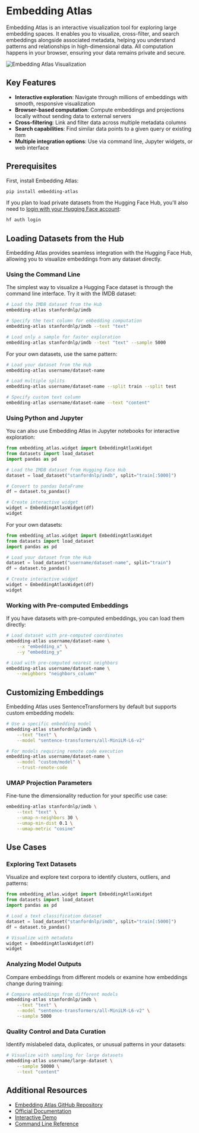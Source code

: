 # Embedding Atlas

Embedding Atlas is an interactive visualization tool for exploring large embedding spaces. It enables you to visualize, cross-filter, and search embeddings alongside associated metadata, helping you understand patterns and relationships in high-dimensional data. All computation happens in your browser, ensuring your data remains private and secure.

![Embedding Atlas Visualization](https://github.com/apple/embedding-atlas/assets/1688009/d3bb956e-d43e-4797-89c3-c1c69b98b30e)

## Key Features

- **Interactive exploration**: Navigate through millions of embeddings with smooth, responsive visualization
- **Browser-based computation**: Compute embeddings and projections locally without sending data to external servers
- **Cross-filtering**: Link and filter data across multiple metadata columns
- **Search capabilities**: Find similar data points to a given query or existing item
- **Multiple integration options**: Use via command line, Jupyter widgets, or web interface

## Prerequisites

First, install Embedding Atlas:

```bash
pip install embedding-atlas
```

If you plan to load private datasets from the Hugging Face Hub, you'll also need to [login with your Hugging Face account](/docs/huggingface_hub/quick-start#login):

```bash
hf auth login
```

## Loading Datasets from the Hub

Embedding Atlas provides seamless integration with the Hugging Face Hub, allowing you to visualize embeddings from any dataset directly.

### Using the Command Line

The simplest way to visualize a Hugging Face dataset is through the command line interface. Try it with the IMDB dataset:

```bash
# Load the IMDB dataset from the Hub
embedding-atlas stanfordnlp/imdb

# Specify the text column for embedding computation
embedding-atlas stanfordnlp/imdb --text "text"

# Load only a sample for faster exploration
embedding-atlas stanfordnlp/imdb --text "text" --sample 5000
```

For your own datasets, use the same pattern:

```bash
# Load your dataset from the Hub
embedding-atlas username/dataset-name

# Load multiple splits
embedding-atlas username/dataset-name --split train --split test

# Specify custom text column
embedding-atlas username/dataset-name --text "content"
```

### Using Python and Jupyter

You can also use Embedding Atlas in Jupyter notebooks for interactive exploration:

```python
from embedding_atlas.widget import EmbeddingAtlasWidget
from datasets import load_dataset
import pandas as pd

# Load the IMDB dataset from Hugging Face Hub
dataset = load_dataset("stanfordnlp/imdb", split="train[:5000]")

# Convert to pandas DataFrame
df = dataset.to_pandas()

# Create interactive widget
widget = EmbeddingAtlasWidget(df)
widget
```

For your own datasets:

```python
from embedding_atlas.widget import EmbeddingAtlasWidget
from datasets import load_dataset
import pandas as pd

# Load your dataset from the Hub
dataset = load_dataset("username/dataset-name", split="train")
df = dataset.to_pandas()

# Create interactive widget
widget = EmbeddingAtlasWidget(df)
widget
```

### Working with Pre-computed Embeddings

If you have datasets with pre-computed embeddings, you can load them directly:

```bash
# Load dataset with pre-computed coordinates
embedding-atlas username/dataset-name \
    --x "embedding_x" \
    --y "embedding_y"

# Load with pre-computed nearest neighbors
embedding-atlas username/dataset-name \
    --neighbors "neighbors_column"
```

## Customizing Embeddings

Embedding Atlas uses SentenceTransformers by default but supports custom embedding models:

```bash
# Use a specific embedding model
embedding-atlas stanfordnlp/imdb \
    --text "text" \
    --model "sentence-transformers/all-MiniLM-L6-v2"

# For models requiring remote code execution
embedding-atlas username/dataset-name \
    --model "custom/model" \
    --trust-remote-code
```

### UMAP Projection Parameters

Fine-tune the dimensionality reduction for your specific use case:

```bash
embedding-atlas stanfordnlp/imdb \
    --text "text" \
    --umap-n-neighbors 30 \
    --umap-min-dist 0.1 \
    --umap-metric "cosine"
```

## Use Cases

### Exploring Text Datasets

Visualize and explore text corpora to identify clusters, outliers, and patterns:

```python
from embedding_atlas.widget import EmbeddingAtlasWidget
from datasets import load_dataset
import pandas as pd

# Load a text classification dataset
dataset = load_dataset("stanfordnlp/imdb", split="train[:5000]")
df = dataset.to_pandas()

# Visualize with metadata
widget = EmbeddingAtlasWidget(df)
widget
```

### Analyzing Model Outputs

Compare embeddings from different models or examine how embeddings change during training:

```bash
# Compare embeddings from different models
embedding-atlas stanfordnlp/imdb \
    --text "text" \
    --model "sentence-transformers/all-MiniLM-L6-v2" \
    --sample 5000
```

### Quality Control and Data Curation

Identify mislabeled data, duplicates, or unusual patterns in your datasets:

```bash
# Visualize with sampling for large datasets
embedding-atlas username/large-dataset \
    --sample 50000 \
    --text "content"
```

## Additional Resources

- [Embedding Atlas GitHub Repository](https://github.com/apple/embedding-atlas)
- [Official Documentation](https://apple.github.io/embedding-atlas/)
- [Interactive Demo](https://apple.github.io/embedding-atlas/upload/)
- [Command Line Reference](https://apple.github.io/embedding-atlas/tool.html)
